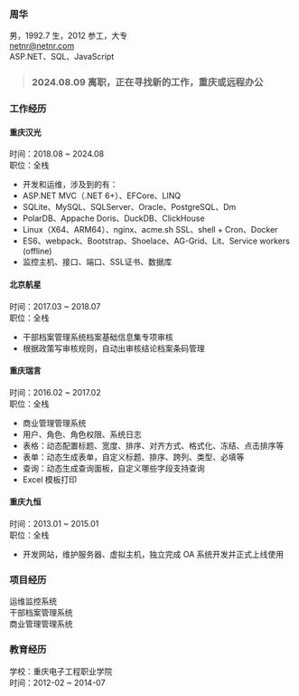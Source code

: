 ### 周华
男，1992.7 生，2012 参工，大专  
netnr@netnr.com  
ASP.NET、SQL、JavaScript

> ### 2024.08.09 离职，正在寻找新的工作，重庆或远程办公

### 工作经历
#### 重庆汉光
时间：2018.08 ~ 2024.08  
职位：全栈  
- 开发和运维，涉及到的有：
- ASP.NET MVC（.NET 6+）、EFCore、LINQ
- SQLite、MySQL、SQLServer、Oracle、PostgreSQL、Dm
- PolarDB、Appache Doris、DuckDB、ClickHouse
- Linux（X64、ARM64）、nginx、acme.sh SSL、shell + Cron、Docker
- ES6、webpack、Bootstrap、Shoelace、AG-Grid、Lit、Service workers (offline)
- 监控主机、接口、端口、SSL证书、数据库

#### 北京航星
时间：2017.03 ~ 2018.07  
职位：全栈  
- 干部档案管理系统档案基础信息集专项审核
- 根据政策写审核规则，自动出审核结论档案条码管理

#### 重庆瑞言
时间：2016.02 ~ 2017.02  
职位：全栈  
- 商业管理管理系统
- 用户、角色、角色权限、系统日志
- 表格：动态配置标题、宽度、排序、对齐方式、格式化、冻结、点击排序等
- 表单：动态生成表单，自定义标题、排序、跨列、类型、必填等
- 查询：动态生成查询面板，自定义哪些字段支持查询
- Excel 模板打印

#### 重庆九恒
时间：2013.01 ~ 2015.01  
职位：全栈  
- 开发网站，维护服务器、虚拟主机，独立完成 OA 系统开发并正式上线使用

### 项目经历
运维监控系统  
干部档案管理系统  
商业管理管理系统

### 教育经历
学校：重庆电子工程职业学院  
时间：2012-02 ~ 2014-07